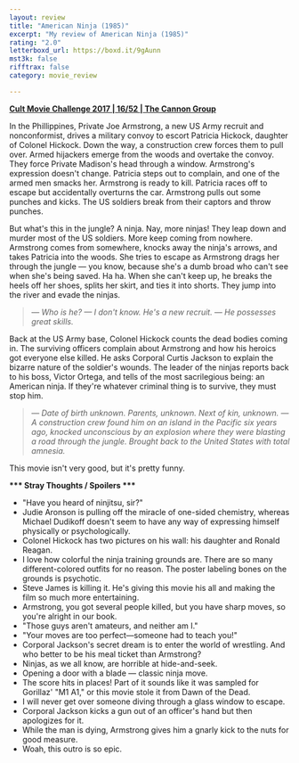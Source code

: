 ```yaml
---
layout: review
title: "American Ninja (1985)"
excerpt: "My review of American Ninja (1985)"
rating: "2.0"
letterboxd_url: https://boxd.it/9gAunn
mst3k: false
rifftrax: false
category: movie_review

---
```


<b><a href="https://boxd.it/q7TYk/detail">Cult Movie Challenge 2017 | 16/52 | The Cannon Group</a></b>

In the Phillippines, Private Joe Armstrong, a new US Army recruit and nonconformist, drives a military convoy to escort Patricia Hickock, daughter of Colonel Hickock. Down the way, a construction crew forces them to pull over. Armed hijackers emerge from the woods and overtake the convoy. They force Private Madison's head through a window. Armstrong's expression doesn't change. Patricia steps out to complain, and one of the armed men smacks her. Armstrong is ready to kill. Patricia races off to escape but accidentally overturns the car. Armstrong pulls out some punches and kicks. The US soldiers break from their captors and throw punches.

But what's this in the jungle? A ninja. Nay, more ninjas! They leap down and murder most of the US soldiers. More keep coming from nowhere. Armstrong comes from somewhere, knocks away the ninja's arrows, and takes Patricia into the woods. She tries to escape as Armstrong drags her through the jungle — you know, because she's a dumb broad who can't see when she's being saved. Ha ha. When she can't keep up, he breaks the heels off her shoes, splits her skirt, and ties it into shorts. They jump into the river and evade the ninjas.

<blockquote><i>— Who is he?
— I don't know. He's a new recruit.
— He possesses great skills.</i></blockquote>

Back at the US Army base, Colonel Hickock counts the dead bodies coming in. The surviving officers complain about Armstrong and how his heroics got everyone else killed. He asks Corporal Curtis Jackson to explain the bizarre nature of the soldier's wounds. The leader of the ninjas reports back to his boss, Victor Ortega, and tells of the most sacrilegious being: an American ninja. If they're whatever criminal thing is to survive, they must stop him.

<blockquote><i>— Date of birth unknown. Parents, unknown. Next of kin, unknown.
— A construction crew found him on an island in the Pacific six years ago, knocked unconscious by an explosion where they were blasting a road through the jungle. Brought back to the United States with total amnesia.</i></blockquote>

This movie isn't very good, but it's pretty funny.


<b>*** Stray Thoughts / Spoilers ***</b>
* "Have you heard of ninjitsu, sir?"
* Judie Aronson is pulling off the miracle of one-sided chemistry, whereas Michael Dudikoff doesn't seem to have any way of expressing himself physically or psychologically.
* Colonel Hickock has two pictures on his wall: his daughter and Ronald Reagan.
* I love how colorful the ninja training grounds are. There are so many different-colored outfits for no reason. The poster labeling bones on the grounds is psychotic.
* Steve James is killing it. He's giving this movie his all and making the film so much more entertaining.
* Armstrong, you got several people killed, but you have sharp moves, so you're alright in our book.
* "Those guys aren't amateurs, and neither am I."
* "Your moves are too perfect—someone had to teach you!"
* Corporal Jackson's secret dream is to enter the world of wrestling. And who better to be his meal ticket than Armstrong?
* Ninjas, as we all know, are horrible at hide-and-seek.
* Opening a door with a blade — classic ninja move.
* The score hits in places! Part of it sounds like it was sampled for Gorillaz' "M1 A1," or this movie stole it from Dawn of the Dead.
* I will never get over someone diving through a glass window to escape.
* Corporal Jackson kicks a gun out of an officer's hand but then apologizes for it.
* While the man is dying, Armstrong gives him a gnarly kick to the nuts for good measure.
* Woah, this outro is so epic.
